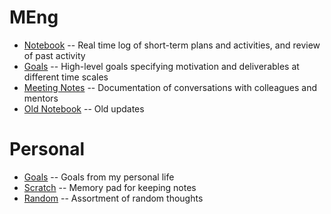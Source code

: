 # MEng

* [Notebook](Notebook.md) -- Real time log of short-term plans and activities, and review of past activity
* [Goals](Goals.md) -- High-level goals specifying motivation and deliverables at different time scales
* [Meeting Notes](MeetingNotes.md) -- Documentation of conversations with colleagues and mentors
* [Old Notebook](https://docs.google.com/document/d/1u8A4fiN594Vv0pmaripDU5eR3UOpzhABzLXtUJAT3mc/edit#heading=h.6jcnlzjr20mp) -- Old updates

# Personal

* [Goals](private/Goals.md) -- Goals from my personal life
* [Scratch](private/Scratch.md) -- Memory pad for keeping notes
* [Random](private/Random.md) -- Assortment of random thoughts
